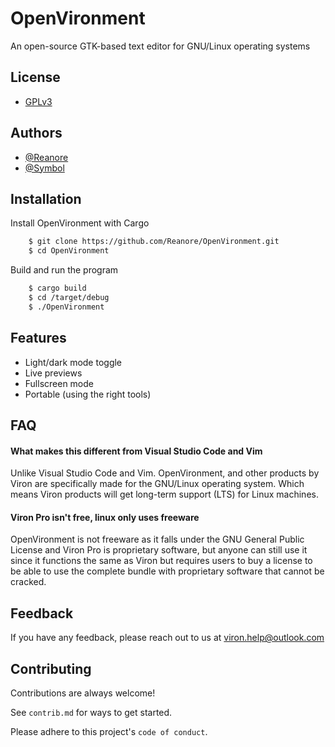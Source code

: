 
# OpenVironment

An open-source GTK-based text editor for GNU/Linux operating systems


## License

- [GPLv3](https://choosealicense.com/licenses/gpl-3.0/)


## Authors

- [@Reanore](https://www.github.com/Reanore)
- [@Symbol](https://github.com/0S5IgVuwuZtpOksEA5Rie)

## Installation

Install OpenVironment with Cargo

```bash
    $ git clone https://github.com/Reanore/OpenVironment.git
    $ cd OpenVironment
```

Build and run the program

```bash
    $ cargo build
    $ cd /target/debug
    $ ./OpenVironment
```
    
## Features

- Light/dark mode toggle
- Live previews
- Fullscreen mode
- Portable (using the right tools)


## FAQ

#### What makes this different from Visual Studio Code and Vim

Unlike Visual Studio Code and Vim. OpenVironment, and other products by Viron are specifically made for the GNU/Linux operating system. Which means Viron products will get long-term support (LTS) for Linux machines.

#### Viron Pro isn't free, linux only uses freeware

OpenVironment is not freeware as it falls under the GNU General Public License and Viron Pro is proprietary software, but anyone can still use it since it functions the same as Viron but requires users to buy a license to be able to use the complete bundle with proprietary software that cannot be cracked.


## Feedback

If you have any feedback, please reach out to us at viron.help@outlook.com


## Contributing

Contributions are always welcome!

See `contrib.md` for ways to get started.

Please adhere to this project's `code of conduct`.

